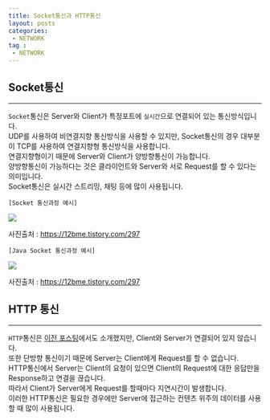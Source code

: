 ```yaml
---
title: Socket통신과 HTTP통신
layout: posts
categories:
 - NETWORK
tag :
 - NETWORK
---
```


## Socket통신
---
`Socket`통신은 Server와 Client가 특정포트에 `실시간`으로 연결되어 있는 통신방식입니다.<br>
UDP를 사용하여 비연결지향 통신방식을 사용할 수 있지만, Socket통신의 경우 대부분이 TCP를 사용하여 연결지향형 통신방식을 사용합니다.<br>
연결지향형이기 때문에 Server와 Client가 양방향통신이 가능합니다.<br>
양방향통신이 가능하다는 것은 클라이언트와 Server와 서로 Request를 할 수 있다는 의미입니다.<br>
Socket통신은 실시간 스트리밍, 채팅 등에 많이 사용됩니다.

`[Socket 통신과정 예시]`

<img src="https://user-images.githubusercontent.com/67519366/96106130-ccd25b80-0f15-11eb-91ea-d7d7c1fee6a7.png">

사진출처 : <a href="https://12bme.tistory.com/297">https://12bme.tistory.com/297</a>

`[Java Socket 통신과정 예시]`

<img src="https://user-images.githubusercontent.com/67519366/96106287-01deae00-0f16-11eb-9601-513a89e75384.png">

사진출처 : <a href="https://12bme.tistory.com/297">https://12bme.tistory.com/297</a>

## HTTP 통신
---
`HTTP`통신은 <a href="https://kor-shin.github.io/network/http-request-constructure/" target="_blank">이전 포스팅</a>에서도 소개했지만, Client와 Server가 연결되어 있지 않습니다.<br>
또한 단방향 통신이기 때문에 Server는 Client에게 Request를 할 수 없습니다.<br>
HTTP통신에서 Server는 Client의 요청이 있으면 Client의 Request에 대한 응답만을 Response하고 연결을 끊습니다.<br>
따라서 Client가 Server에게 Request를 할때마다 지연시간이 발생합니다.<br>
이러한 HTTP통신은 필요한 경우에만 Server에 접근하는 컨텐츠 위주의 데이터를 사용할 때 많이 사용됩니다.<br>